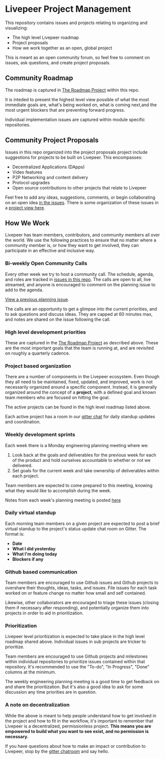 # Livepeer Project Management

This repository contains issues and projects relating to organizing
and visualizing:

* The high level Livepeer roadmap
* Project proposals
* How we work together as an open, global project

This is meant as an open community forum, so feel free to comment on
issues, ask questions, and create project proposals.

## Community Roadmap

The roadmap is captured in
[The Roadmap Project](https://github.com/livepeer/project-management/projects/2)
within this repo.

It is inteded to present the highest level view possible of what the
most immediate goals are, what's being worked on, what is coming
next,and the most urgent blockers that are preventing
forward progress.

Individual implementation issues are captured within module specific repositories.

## Community Project Proposals

Issues in this repo organized into the project proposals project include suggestions for projects to be built on Livepeer. This encompasses:

* Decentralized Applications (DApps)
* Video features
* P2P Networking and content delivery
* Protocol upgrades
* Open source contributions to other projects that relate to Livepeer

Feel free to add any ideas, suggestions, comments, or begin collaborating on an open idea [in the issues](https://github.com/livepeer/project-management/issues). There is some organization of these issues in a [project view here](https://github.com/livepeer/project-management/projects/1).

## How We Work

Livepeer has team members, contributors, and community members all
over the world. We use the following practices to ensure that no
matter where a community member is, or how they want to get involved,
they can participate in an effective and inclusive way.

### Bi-weekly Open Community Calls

Every other week we try to host a community call. The schedule,
agenda, and roles are tracked in
[issues in this repo](https://github.com/livepeer/project-management/issues). The
calls are open to all, live streamed, and anyone is encouraged to
comment on the planning issue to add to the
agenda.

[View a previous planning issue](https://github.com/livepeer/project-management/issues/30). 

The calls are an opportunity to get a glimpse into the current
priorities, and to ask questions and discuss ideas. They are capped at
60 minutes max, and notes are shared on the issue following the call.

### High level development priorities

These are captured in the
[The Roadmap Project](https://github.com/livepeer/project-management/projects/2)
as described above. These are the most important goals that the team
is running at, and are revisited on roughly a quarterly cadence.

### Project based organization

There are a number of components in the Livepeer ecosystem. Even
though they all need to be maintained, fixed, updated, and improved,
work is not necessarily organized around a specific
component. Instead, it is generally organized around the concept of a
**project**, with a defined goal and known team members who are
focused on hitting the goal.

The active projects can be found in the high level roadmap listed
above.

Each active project has a room in our
[gitter chat](https://gitter.im/livepeer) for daily standup updates
and coordination.

### Weekly development sprints

Each week there is a Monday engineering planning meeting where we:

1. Look back at the goals and deliverables for the previous week for
   each of the product and hold ourselves accountable to whether or
   not we delivered.
2. Set goals for the current week and take ownership of deliverables
within each project.

Team members are expected to come prepared to this meeting, knowing
what they would like to accomplish during the week.

Notes from each week's planning meeting is posted [here](https://github.com/livepeer/project-management/blob/master/weekly-eng-planning.md)

### Daily virtual standup

Each morning team members on a given project are expected to post a
brief virtual standup to the project's status update chat room on
Gitter. The format is:

* **Date**
* **What I did yesterday**
* **What I'm doing today**
* **Blockers if any**

### Github based communication

Team members are encouraged to use Github issues and Github projects
to overshare their thoughts, ideas, tasks, and issues. File issues for
each task worked on or feature change no matter how small and self
contained.

Likewise, other collaborators are encouraged to triage these issues
(closing them if necessary after responding), and potentially organize
them into projects in order to aid in prioritization.

### Prioritization

Livepeer level prioritization is expected to take place in the
high level roadmap shared above. Individual issues in sub projects are
tricker to prioritize.

Team members are encouraged to use Github projects and milestones within individual
repositories to prioritize issues contained within that
repository. It's recommended to use the "To-do", "In Progress", "Done"
columns at the minimum.

The weekly engineering planning meeting is a good time to get feedback
on and share the prioritization. But it's also a good idea to ask for
some discussion any time priorities are in question.

### A note on decentralization

While the above is meant to help people understand how to get involved
in the project and how to fit in the workflow, it's important to
remember that Livepeer is a decentralized, permissionless
project. **This means you are empowered to build what you want to see
exist, and no permission is necessary.**

If you have questions about how to make an impact or contribution to
Livepeer, stop by the
[gitter chatroom](https://gitter.im/livepeer/Lobby) and say hello.

